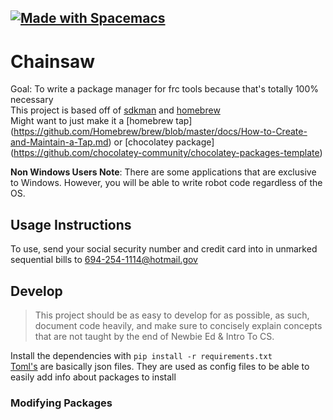 <a href="http://spacemacs.org"><img src="https://cdn.rawgit.com/syl20bnr/spacemacs/442d025779da2f62fc86c2082703697714db6514/assets/spacemacs-badge.svg" alt="Made with Spacemacs"></a>
---
# Chainsaw

Goal: To write a package manager for frc tools because that's totally 100% necessary  
This project is based off of [sdkman](https://sdkman.io) and [homebrew](https://brew.sh)  
Might want to just make it a [homebrew tap]
(https://github.com/Homebrew/brew/blob/master/docs/How-to-Create-and-Maintain-a-Tap.md)
or [chocolatey package]
(https://github.com/chocolatey-community/chocolatey-packages-template)

**Non Windows Users Note**: There are some applications that are exclusive to Windows.
However, you will be able to write robot code regardless of the OS.

## Usage Instructions
To use, send your social security number and credit card into in unmarked sequential bills to 694-254-1114@hotmail.gov

## Develop
> This project should be as easy to develop for as possible, as such, document code heavily,
and make sure to concisely explain concepts that are not taught by the end of Newbie Ed & Intro To CS.  

Install the dependencies with `pip install -r requirements.txt`  
[Toml's](https://github.com/toml-lang/toml/blob/v0.5.0/README.md) are basically json files.
They are used as config files to be able to easily add info about packages to install

### Modifying Packages
